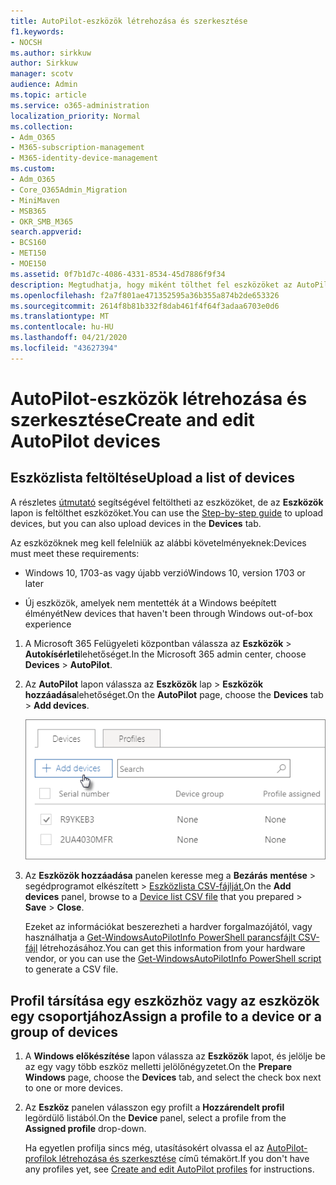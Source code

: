 ```yaml
---
title: AutoPilot-eszközök létrehozása és szerkesztése
f1.keywords:
- NOCSH
ms.author: sirkkuw
author: Sirkkuw
manager: scotv
audience: Admin
ms.topic: article
ms.service: o365-administration
localization_priority: Normal
ms.collection:
- Adm_O365
- M365-subscription-management
- M365-identity-device-management
ms.custom:
- Adm_O365
- Core_O365Admin_Migration
- MiniMaven
- MSB365
- OKR_SMB_M365
search.appverid:
- BCS160
- MET150
- MOE150
ms.assetid: 0f7b1d7c-4086-4331-8534-45d7886f9f34
description: Megtudhatja, hogy miként tölthet fel eszközöket az AutoPilot segítségével a Microsoft 365 Business Premium szolgáltatásban. Profilt hozzárendelhet egy eszközhöz vagy eszközcsoporthoz.
ms.openlocfilehash: f2a7f801ae471352595a36b355a874b2de653326
ms.sourcegitcommit: 2614f8b81b332f8dab461f4f64f3adaa6703e0d6
ms.translationtype: MT
ms.contentlocale: hu-HU
ms.lasthandoff: 04/21/2020
ms.locfileid: "43627394"
---
```

# <a name="create-and-edit-autopilot-devices"></a><span data-ttu-id="8d1ed-104">AutoPilot-eszközök létrehozása és szerkesztése</span><span class="sxs-lookup"><span data-stu-id="8d1ed-104">Create and edit AutoPilot devices</span></span>

## <a name="upload-a-list-of-devices"></a><span data-ttu-id="8d1ed-105">Eszközlista feltöltése</span><span class="sxs-lookup"><span data-stu-id="8d1ed-105">Upload a list of devices</span></span>

<span data-ttu-id="8d1ed-106">A részletes [útmutató](add-autopilot-devices-and-profile.md) segítségével feltöltheti az eszközöket, de az **Eszközök** lapon is feltölthet eszközöket.</span><span class="sxs-lookup"><span data-stu-id="8d1ed-106">You can use the [Step-by-step guide](add-autopilot-devices-and-profile.md) to upload devices, but you can also upload devices in the **Devices** tab.</span></span> 
  
<span data-ttu-id="8d1ed-107">Az eszközöknek meg kell felelniük az alábbi követelményeknek:</span><span class="sxs-lookup"><span data-stu-id="8d1ed-107">Devices must meet these requirements:</span></span>
  
- <span data-ttu-id="8d1ed-108">Windows 10, 1703-as vagy újabb verzió</span><span class="sxs-lookup"><span data-stu-id="8d1ed-108">Windows 10, version 1703 or later</span></span>
    
- <span data-ttu-id="8d1ed-109">Új eszközök, amelyek nem mentették át a Windows beépített élményét</span><span class="sxs-lookup"><span data-stu-id="8d1ed-109">New devices that haven't been through Windows out-of-box experience</span></span>

1. <span data-ttu-id="8d1ed-110">A Microsoft 365 Felügyeleti központban válassza az **Eszközök** \> **Autokísérleti**lehetőséget.</span><span class="sxs-lookup"><span data-stu-id="8d1ed-110">In the Microsoft 365 admin center, choose **Devices** \> **AutoPilot**.</span></span>
  
2. <span data-ttu-id="8d1ed-111">Az **AutoPilot** lapon válassza az **Eszközök** lap \> **Eszközök hozzáadása**lehetőséget.</span><span class="sxs-lookup"><span data-stu-id="8d1ed-111">On the **AutoPilot** page, choose the **Devices** tab \> **Add devices**.</span></span>
    
    ![In the Devices tab, choose Add devices.](../media/6ba81e22-c873-40ad-8a72-ce64d15ea6ba.png)
  
3. <span data-ttu-id="8d1ed-113">Az **Eszközök hozzáadása** panelen keresse meg a **Bezárás** **mentése** \> segédprogramot elkészített \> [Eszközlista CSV-fájlját.](https://support.office.com/article/932e3676-2491-49f0-9177-d893d2f5276e)</span><span class="sxs-lookup"><span data-stu-id="8d1ed-113">On the **Add devices** panel, browse to a [Device list CSV file](https://support.office.com/article/932e3676-2491-49f0-9177-d893d2f5276e) that you prepared \> **Save** \> **Close**.</span></span>
    
    <span data-ttu-id="8d1ed-114">Ezeket az információkat beszerezheti a hardver forgalmazójától, vagy használhatja a [Get-WindowsAutoPilotInfo PowerShell parancsfájlt CSV-fájl](https://www.powershellgallery.com/packages/Get-WindowsAutoPilotInfo) létrehozásához.</span><span class="sxs-lookup"><span data-stu-id="8d1ed-114">You can get this information from your hardware vendor, or you can use the [Get-WindowsAutoPilotInfo PowerShell script](https://www.powershellgallery.com/packages/Get-WindowsAutoPilotInfo) to generate a CSV file.</span></span> 
    
## <a name="assign-a-profile-to-a-device-or-a-group-of-devices"></a><span data-ttu-id="8d1ed-115">Profil társítása egy eszközhöz vagy az eszközök egy csoportjához</span><span class="sxs-lookup"><span data-stu-id="8d1ed-115">Assign a profile to a device or a group of devices</span></span>

1. <span data-ttu-id="8d1ed-116">A **Windows előkészítése** lapon válassza az **Eszközök** lapot, és jelölje be az egy vagy több eszköz melletti jelölőnégyzetet.</span><span class="sxs-lookup"><span data-stu-id="8d1ed-116">On the **Prepare Windows** page, choose the **Devices** tab, and select the check box next to one or more devices.</span></span> 
    
2. <span data-ttu-id="8d1ed-117">Az **Eszköz** panelen válasszon egy profilt a **Hozzárendelt profil** legördülő listából.</span><span class="sxs-lookup"><span data-stu-id="8d1ed-117">On the **Device** panel, select a profile from the **Assigned profile** drop-down.</span></span> 
    
    <span data-ttu-id="8d1ed-118">Ha egyetlen profilja sincs még, utasításokért olvassa el az [AutoPilot-profilok létrehozása és szerkesztése](create-and-edit-autopilot-profiles.md) című témakört.</span><span class="sxs-lookup"><span data-stu-id="8d1ed-118">If you don't have any profiles yet, see [Create and edit AutoPilot profiles](create-and-edit-autopilot-profiles.md) for instructions.</span></span> 
    
